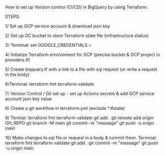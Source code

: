 How to set up Version control (CI/CD) in BigQuery by using Terraform.

STEPS:

1/ Set up GCP service account & download json key

2/ Set up GC bucket to store Terraform state file (infrastructure status)

3/ Terminal: set GOOGLE_CREDENTIALS = <json key>

4/ Initialize Terraform environment for GCP (precise bucket & GCP project in providers.tf)

5/ Create biqquery.tf with a link to a file with sql request (or write a request in the body)

6/Terminal: 
terraform fmt
terraform validate

7/ Version Control / Git set up - set up Actions secrets & add GCP service account json key value 

8/ Create a git workflow in terraform.yml (exclude *.tfstate)

9/ Termial:
terraform fmt
terraform validate
git add .
git remote add origin GH_REPO
git branch -M main
git commit -m "message"
git push -u origin main

10/ Make changes to sql file or request in a body & commit them.
Terminal:
terraform fmt
terraform validate
git add .
git commit -m "message"
git push -u origin main